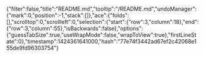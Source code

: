 {"filter":false,"title":"README.md","tooltip":"/README.md","undoManager":{"mark":0,"position":-1,"stack":[]},"ace":{"folds":[],"scrolltop":0,"scrollleft":0,"selection":{"start":{"row":3,"column":18},"end":{"row":3,"column":55},"isBackwards":false},"options":{"guessTabSize":true,"useWrapMode":false,"wrapToView":true},"firstLineState":0},"timestamp":1424361641000,"hash":"77e74f3442ad67ef2c42068e155de9fd96303754"}